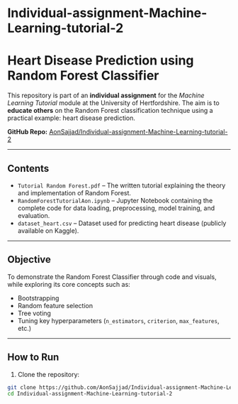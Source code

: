 # Individual-assignment-Machine-Learning-tutorial-2

# Heart Disease Prediction using Random Forest Classifier

This repository is part of an **individual assignment** for the *Machine Learning Tutorial* module at the University of Hertfordshire. The aim is to **educate others** on the Random Forest classification technique using a practical example: heart disease prediction.

**GitHub Repo:** [AonSajjad/Individual-assignment-Machine-Learning-tutorial-2](https://github.com/AonSajjad/Individual-assignment-Machine-Learning-tutorial-2)

---

## Contents

- `Tutorial Random Forest.pdf` – The written tutorial explaining the theory and implementation of Random Forest.
- `RandomForestTutorialAon.ipynb` – Jupyter Notebook containing the complete code for data loading, preprocessing, model training, and evaluation.
- `dataset_heart.csv` – Dataset used for predicting heart disease (publicly available on Kaggle).

---

## Objective

To demonstrate the Random Forest Classifier through code and visuals, while exploring its core concepts such as:
- Bootstrapping
- Random feature selection
- Tree voting
- Tuning key hyperparameters (`n_estimators`, `criterion`, `max_features`, etc.)

---

## How to Run

1. Clone the repository:

```bash
git clone https://github.com/AonSajjad/Individual-assignment-Machine-Learning-tutorial-2.git
cd Individual-assignment-Machine-Learning-tutorial-2
